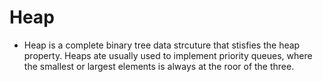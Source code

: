 # Heap

- Heap is a complete binary tree data strcuture that stisfies the heap property. Heaps ate usually used to implement priority queues, where the smallest or largest elements is always at the roor of the three.